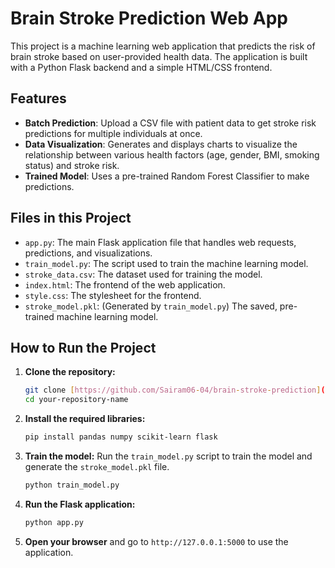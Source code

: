 # Brain Stroke Prediction Web App

This project is a machine learning web application that predicts the risk of brain stroke based on user-provided health data. The application is built with a Python Flask backend and a simple HTML/CSS frontend.

## Features

- **Batch Prediction**: Upload a CSV file with patient data to get stroke risk predictions for multiple individuals at once.
- **Data Visualization**: Generates and displays charts to visualize the relationship between various health factors (age, gender, BMI, smoking status) and stroke risk.
- **Trained Model**: Uses a pre-trained Random Forest Classifier to make predictions.

## Files in this Project

- `app.py`: The main Flask application file that handles web requests, predictions, and visualizations.
- `train_model.py`: The script used to train the machine learning model.
- `stroke_data.csv`: The dataset used for training the model.
- `index.html`: The frontend of the web application.
- `style.css`: The stylesheet for the frontend.
- `stroke_model.pkl`: (Generated by `train_model.py`) The saved, pre-trained machine learning model.

## How to Run the Project

1.  **Clone the repository:**
    ```bash
    git clone [https://github.com/Sairam06-04/brain-stroke-prediction](https://github.com/YOUR_USERNAME/your-repository-name.git)
    cd your-repository-name
    ```

2.  **Install the required libraries:**
    ```bash
    pip install pandas numpy scikit-learn flask
    ```

3.  **Train the model:**
    Run the `train_model.py` script to train the model and generate the `stroke_model.pkl` file.
    ```bash
    python train_model.py
    ```

4.  **Run the Flask application:**
    ```bash
    python app.py
    ```

5.  **Open your browser** and go to `http://127.0.0.1:5000` to use the application.
